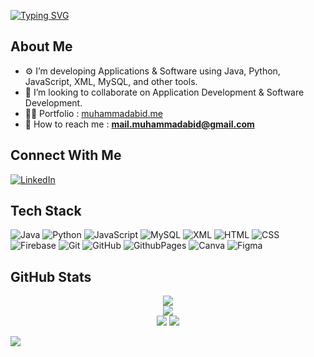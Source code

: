  <a href="https://git.io/typing-svg"><img src="https://readme-typing-svg.demolab.com?font=Silkscreen&size=30&pause=1000&color=008000&random=false&width=500&height=80&lines=Hey%2C+I'm;Muhammad+Abid;Design%2C+Develop%2C+Deploy." alt="Typing SVG" /></a>

<h2 align="left">About Me</h2>

- ⚙️ I’m developing Applications & Software using Java, Python, JavaScript, XML, MySQL, and other tools.
- 🤝 I’m looking to collaborate on Application Development & Software Development.
- 👨‍💻 Portfolio : [muhammadabid.me](http://muhammadabid.me)
- 📩 How to reach me : **mail.muhammadabid@gmail.com**

## Connect With Me

[![LinkedIn](https://img.shields.io/badge/LinkedIn-%230077B5.svg?logo=linkedin&logoColor=white)](https://linkedin.com/in/dev-abid)


<h2 align="left">Tech Stack</h2>

![Java](https://img.shields.io/badge/java-EBF5FB?style=for-the-badge&logo=openjdk&logoColor=blue)
![Python](https://img.shields.io/badge/python-3670A0?style=for-the-badge&logo=python&logoColor=ffdd54)
![JavaScript](https://img.shields.io/badge/javascript-%23323330.svg?style=for-the-badge&logo=javascript&logoColor=%23F7DF1E) 
![MySQL](https://img.shields.io/badge/mysql-4479A1.svg?style=for-the-badge&logo=mysql&logoColor=white)
![XML](https://img.shields.io/badge/xml-E59866.svg?style=for-the-badge&logo=html5&logoColor=white)
![HTML](https://img.shields.io/badge/html5-%23E34F26.svg?style=for-the-badge&logo=html5&logoColor=white)
![CSS](https://img.shields.io/badge/css-%23E34F26.svg?style=for-the-badge&logo=html5&logoColor=white)
![Firebase](https://img.shields.io/badge/firebase-%23039BE5.svg?style=for-the-badge&logo=firebase)
![Git](https://img.shields.io/badge/git-424949.svg?style=for-the-badge&logo=git&logoColor=white) 
![GitHub](https://img.shields.io/badge/github-424949.svg?style=for-the-badge&logo=github&logoColor=white) 
![GithubPages](https://img.shields.io/badge/github%20pages-121013?style=for-the-badge&logo=github&logoColor=white) 
![Canva](https://img.shields.io/badge/Canva-%2300C4CC.svg?style=for-the-badge&logo=Canva&logoColor=white) 
![Figma](https://img.shields.io/badge/figma-%23F24E1E.svg?style=for-the-badge&logo=figma&logoColor=white) 



<div align="center">
<h2 align="left">GitHub Stats</h2>

![](https://github-readme-stats.vercel.app/api?username=dev-muhammadabid&theme=merko&hide_border=false&include_all_commits=true&count_private=true)<br/>
![](https://github-readme-streak-stats.herokuapp.com/?user=dev-muhammadabid&theme=merko&hide_border=false)<br/>
![](https://github-readme-stats.vercel.app/api/top-langs/?username=dev-muhammadabid&theme=merko&hide_border=false&include_all_commits=true&count_private=true&layout=compact)
[![](https://visitcount.itsvg.in/api?id=dev-muhammadabid&icon=0&color=0)](https://visitcount.itsvg.in)
</div>


[![](https://visitcount.itsvg.in/api?id=dev-muhammadabid&icon=0&color=0)](https://visitcount.itsvg.in)
